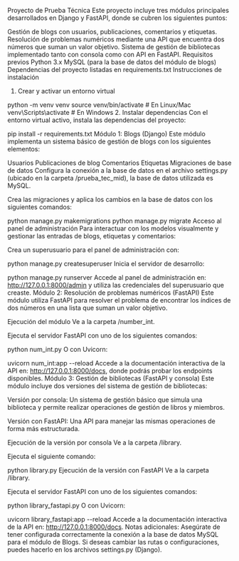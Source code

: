 Proyecto de Prueba Técnica
Este proyecto incluye tres módulos principales desarrollados en Django y FastAPI, donde se cubren los siguientes puntos:

Gestión de blogs con usuarios, publicaciones, comentarios y etiquetas.
Resolución de problemas numéricos mediante una API que encuentra dos números que suman un valor objetivo.
Sistema de gestión de bibliotecas implementado tanto con consola como con API en FastAPI.
Requisitos previos
Python 3.x
MySQL (para la base de datos del módulo de blogs)
Dependencias del proyecto listadas en requirements.txt
Instrucciones de instalación
1. Crear y activar un entorno virtual


python -m venv venv
source venv/bin/activate   # En Linux/Mac
venv\Scripts\activate      # En Windows
2. Instalar dependencias
Con el entorno virtual activo, instala las dependencias del proyecto:

pip install -r requirements.txt
Módulo 1: Blogs (Django)
Este módulo implementa un sistema básico de gestión de blogs con los siguientes elementos:

Usuarios
Publicaciones de blog
Comentarios
Etiquetas
Migraciones de base de datos
Configura la conexión a la base de datos en el archivo settings.py (ubicado en la carpeta /prueba_tec_mid), la base de datos utilizada es MySQL.

Crea las migraciones y aplica los cambios en la base de datos con los siguientes comandos:

python manage.py makemigrations
python manage.py migrate
Acceso al panel de administración
Para interactuar con los modelos visualmente y gestionar las entradas de blogs, etiquetas y comentarios:

Crea un superusuario para el panel de administración con:

python manage.py createsuperuser
Inicia el servidor de desarrollo:

python manage.py runserver
Accede al panel de administración en: http://127.0.0.1:8000/admin y utiliza las credenciales del superusuario que creaste.
Módulo 2: Resolución de problemas numéricos (FastAPI)
Este módulo utiliza FastAPI para resolver el problema de encontrar los índices de dos números en una lista que suman un valor objetivo.

Ejecución del módulo
Ve a la carpeta /number_int.

Ejecuta el servidor FastAPI con uno de los siguientes comandos:

python num_int.py
O con Uvicorn:

uvicorn num_int:app --reload
Accede a la documentación interactiva de la API en: http://127.0.0.1:8000/docs, donde podrás probar los endpoints disponibles.
Módulo 3: Gestión de bibliotecas (FastAPI y consola)
Este módulo incluye dos versiones del sistema de gestión de bibliotecas:

Versión por consola: Un sistema de gestión básico que simula una biblioteca y permite realizar operaciones de gestión de libros y miembros.

Versión con FastAPI: Una API para manejar las mismas operaciones de forma más estructurada.

Ejecución de la versión por consola
Ve a la carpeta /library.

Ejecuta el siguiente comando:

python library.py
Ejecución de la versión con FastAPI
Ve a la carpeta /library.

Ejecuta el servidor FastAPI con uno de los siguientes comandos:

python library_fastapi.py
O con Uvicorn:

uvicorn library_fastapi:app --reload
Accede a la documentación interactiva de la API en: http://127.0.0.1:8000/docs.
Notas adicionales:
Asegúrate de tener configurada correctamente la conexión a la base de datos MySQL para el módulo de Blogs.
Si deseas cambiar las rutas o configuraciones, puedes hacerlo en los archivos settings.py (Django).
